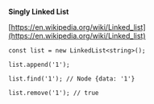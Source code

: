 **Singly Linked List**

[https://en.wikipedia.org/wiki/Linked_list](https://en.wikipedia.org/wiki/Linked_list)

```
const list = new LinkedList<string>();

list.append('1');

list.find('1'); // Node {data: '1'}

list.remove('1'); // true
```
